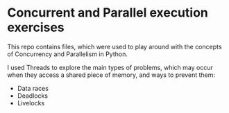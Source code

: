 # Concurrent and Parallel execution exercises

This repo contains files, which were used to play around with the concepts of Concurrency and Parallelism in Python.

I used Threads to explore the main types of problems, which may occur when they access a shared piece of memory, and ways to prevent them:
* Data races
* Deadlocks
* Livelocks
